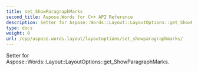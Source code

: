 ```yaml
---
title: set_ShowParagraphMarks
second_title: Aspose.Words for C++ API Reference
description: Setter for Aspose::Words::Layout::LayoutOptions::get_ShowParagraphMarks. 
type: docs
weight: 0
url: /cpp/aspose.words.layout/layoutoptions/set_showparagraphmarks/
---
```


Setter for Aspose::Words::Layout::LayoutOptions::get_ShowParagraphMarks. 

